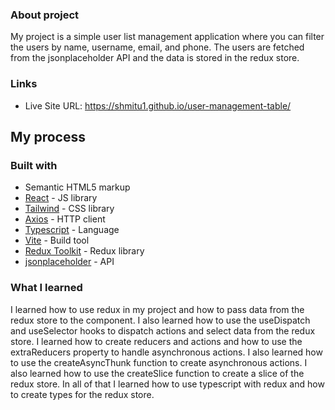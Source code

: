 ### About project

My project is a simple user list management application where you can filter the users by name, username, email, and phone. The users are fetched from the jsonplaceholder API and the data is stored in the redux store. 

### Links

- Live Site URL: https://shmitu1.github.io/user-management-table/

## My process

### Built with

- Semantic HTML5 markup
- [React](https://reactjs.org/) - JS library
- [Tailwind](https://tailwindcss.com/) - CSS library
- [Axios](https://axios-http.com/) - HTTP client
- [Typescript](https://www.typescriptlang.org/) - Language
- [Vite](https://vitejs.dev/) - Build tool
- [Redux Toolkit](https://redux-toolkit.js.org/) - Redux library
- [jsonplaceholder](https://jsonplaceholder.typicode.com/) - API

### What I learned

I learned how to use redux in my project and how to pass data from the redux store to the component. I also learned how to use the useDispatch and useSelector hooks to dispatch actions and select data from the redux store. I learned how to create reducers and actions and how to use the extraReducers property to handle asynchronous actions. I also learned how to use the createAsyncThunk function to create asynchronous actions. I also learned how to use the createSlice function to create a slice of the redux store. In all of that I learned how to use typescript with redux and how to create types for the redux store.
